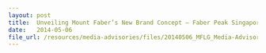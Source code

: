 ```yaml
---
layout: post
title:  Unveiling Mount Faber’s New Brand Concept – Faber Peak Singapore
date:   2014-05-06
file_url: /resources/media-advisories/files/20140506_MFLG_Media-Advisory_Unveiling_Mount_Faber_new_Brand_Concept-Faber_Peak_Singapore.pdf
---
```

